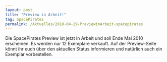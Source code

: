 ```yaml
---
layout: post
title: "Preview in Arbeit!"
tag: SpacePirates
permalink: /Aktuelles/2010-04-29-PreviewinArbeit-spacepirates
---
```



Die SpacePirates Preview ist jetzt in Arbeit und soll Ende Mai 2010 erscheinen. Es werden nur 12 Exemplare verkauft. Auf der Preview-Seite könnt ihr euch über den aktuellen Status informieren und natürlich auch ein Exemplar vorbestellen.
